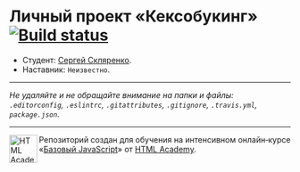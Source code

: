 # Личный проект «Кексобукинг» [![Build status][travis-image]][travis-url]

* Студент: [Сергей Скляренко](https://up.htmlacademy.ru/javascript/11/user/89527).
* Наставник: `Неизвестно`.

---

_Не удаляйте и не обращайте внимание на папки и файлы:_<br>
_`.editorconfig`, `.eslintrc`, `.gitattributes`, `.gitignore`, `.travis.yml`, `package.json`._

---

<a href="https://htmlacademy.ru/intensive/javascript"><img align="left" width="50" height="50" title="HTML Academy" src="https://up.htmlacademy.ru/static/img/intensive/javascript/logo-for-github.svg"></a>

Репозиторий создан для обучения на интенсивном онлайн‑курсе «[Базовый JavaScript](https://htmlacademy.ru/intensive/javascript)» от [HTML Academy](https://htmlacademy.ru).

[travis-image]: https://travis-ci.org/htmlacademy-javascript/89527-keksobooking.svg?branch=master
[travis-url]: https://travis-ci.org/htmlacademy-javascript/89527-keksobooking
